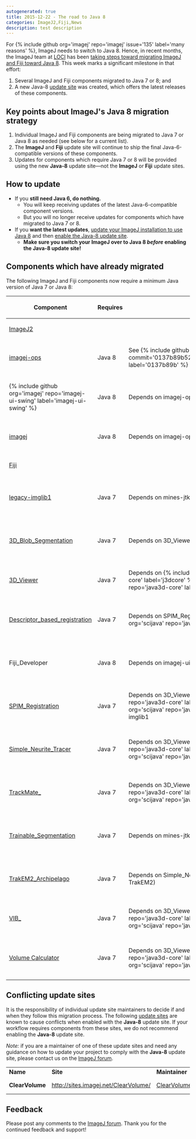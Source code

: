```yaml
---
autogenerated: true
title: 2015-12-22 - The road to Java 8
categories: ImageJ2,Fiji,News
description: test description
---
```


<div style="float: right; padding-left: 1em">
</div>

For {% include github org='imagej' repo='imagej' issue='135' label='many reasons' %}, ImageJ needs to switch to Java 8. Hence, in recent months, the ImageJ team at [LOCI](/orgs/loci) has been [taking steps toward migrating ImageJ and Fiji toward Java 8](/news/2015-06-15_-_Major_updates_in_the_works). This week marks a significant milestone in that effort:

1.  Several ImageJ and Fiji components migrated to Java 7 or 8; and
2.  A new Java-8 [update site](Update_site) was created, which offers the latest releases of these components.

Key points about ImageJ's Java 8 migration strategy
---------------------------------------------------

1.  Individual ImageJ and Fiji components are being migrated to Java 7 or Java 8 as needed (see below for a current list).
2.  The **ImageJ** and **Fiji** update site will continue to ship the final Java-6-compatible versions of these components.
3.  Updates for components which require Java 7 or 8 will be provided using the new **Java-8** update site—not the **ImageJ** or **Fiji** update sites.

How to update
-------------

-   If you **still need Java 6, do nothing.**
    -   You will keep receiving updates of the latest Java-6-compatible component versions.
    -   But you will no longer receive updates for components which have migrated to Java 7 or 8.
-   If you **want the latest updates**, [update your ImageJ installation to use Java 8](FAQ#How_do_I_launch_ImageJ_with_a_different_version_of_Java.3F) and then [enable the Java-8 update site](/update-sites/following).
    -   **Make sure you switch your ImageJ over to Java 8 *before* enabling the Java-8 update site!**

Components which have already migrated
--------------------------------------

The following ImageJ and Fiji components now require a minimum Java version of Java 7 or Java 8:

<table><thead><tr class="header"><th><p>Component</p></th><th><p>Requires</p></th><th><p>Why?</p></th><th><p>Latest version</p></th><th><p>Final Java 6 version</p></th></tr></thead><tbody><tr class="odd"><td><p><a href="/software/imagej2" title="wikilink">ImageJ2</a></p></td><td></td><td></td><td></td><td></td></tr><tr class="even"><td><p><a href="/develop/imagej-ops" title="wikilink">imagej-ops</a></p></td><td><p>Java 8</p></td><td><p> See {% include github org='imagej' repo='imagej-ops' commit='0137b89b5265a1cd6a26ffbe1b36d1e6e2ccdbeb' label='0137b89b' %}</p></td><td><p> {% include github org='imagej' repo='imagej-ops' tag='imagej-ops-0.24.1' label='0.24.1' %}</p></td><td><p> {% include github org='imagej' repo='imagej-ops' tag='imagej-ops-0.23.0' label='0.23.0' %}</p></td></tr><tr class="odd"><td><p> {% include github org='imagej' repo='imagej-ui-swing' label='imagej-ui-swing' %}</p></td><td><p>Java 8</p></td><td><p>Depends on imagej-ops</p></td><td><p> {% include github org='imagej' repo='imagej-ui-swing' tag='imagej-ui-swing-0.17.1' label='0.17.1' %}</p></td><td><p> {% include github org='imagej' repo='imagej-ui-swing' tag='imagej-ui-swing-0.16.0' label='0.16.0' %}</p></td></tr><tr class="even"><td><p><a href="/software/imagej2" title="wikilink">imagej</a></p></td><td><p>Java 8</p></td><td><p>Depends on imagej-ops</p></td><td><p> {% include github org='imagej' repo='imagej' tag='imagej-2.0.0-rc-44' label='2.0.0-rc-44' %}</p></td><td><p> {% include github org='imagej' repo='imagej' tag='imagej-2.0.0-rc-43' label='2.0.0-rc-43' %}</p></td></tr><tr class="odd"><td><p><a href="/fiji" title="wikilink">Fiji</a></p></td><td></td><td></td><td></td><td></td></tr><tr class="even"><td><p><a href="/imglib1" title="wikilink">legacy-imglib1</a></p></td><td><p>Java 7</p></td><td><p>Depends on mines-jtk</p></td><td><p> {% include github org='fiji' repo='legacy-imglib1' tag='legacy-imglib1-1.1.5' label='1.1.5' %}</p></td><td><p> {% include github org='fiji' repo='legacy-imglib1' tag='legacy-imglib1-1.1.4-DEPRECATED' label='1.1.4-DEPRECATED' %}</p></td></tr><tr class="odd"><td><p><a href="/plugins/3d-blob-segmentation" title="wikilink">3D_Blob_Segmentation</a></p></td><td><p>Java 7</p></td><td><p>Depends on 3D_Viewer</p></td><td><p> {% include github org='fiji' repo='3D_Blob_Segmentation' tag='3D_Blob_Segmentation-3.0.0' label='3.0.0' %}</p></td><td><p> {% include github org='fiji' repo='3D_Blob_Segmentation' tag='3D_Blob_Segmentation-2.0.2' label='2.0.2' %}</p></td></tr><tr class="even"><td><p><a href="/plugins/3d-viewer" title="wikilink">3D_Viewer</a></p></td><td><p>Java 7</p></td><td><p> Depends on {% include github org='scijava' repo='java3d-core' label='j3dcore' %} and {% include github org='scijava' repo='java3d-core' label='j3dutils' %}</p></td><td><p> {% include github org='fiji' repo='3D_Viewer' tag='3D_Viewer-4.0.1' label='4.0.1' %}</p></td><td><p> {% include github org='fiji' repo='3D_Viewer' tag='3D_Viewer-3.1.0' label='3.1.0' %}</p></td></tr><tr class="odd"><td><p><a href="Descriptor-based_registration_(2d/3d)" title="wikilink">Descriptor_based_registration</a></p></td><td><p>Java 7</p></td><td><p> Depends on SPIM_Registration, mines-jtk, {% include github org='scijava' repo='java3d-core' label='j3dcore' %}</p></td><td><p> {% include github org='fiji' repo='Descriptor_based_registration' tag='Descriptor_based_registration-2.0.12' label='2.0.12' %}</p></td><td><p> {% include github org='fiji' repo='Descriptor_based_registration' tag='Descriptor_based_registration-2.0.11' label='2.0.11' %}</p></td></tr><tr class="even"><td><p>Fiji_Developer</p></td><td><p>Java 8</p></td><td><p>Depends on imagej-ui-swing</p></td><td><p> {% include github org='fiji' repo='Fiji_Developer' tag='Fiji_Developer-2.0.4' label='2.0.4' %}</p></td><td><p> {% include github org='fiji' repo='Fiji_Developer' tag='Fiji_Developer-2.0.3' label='2.0.3' %}</p></td></tr><tr class="odd"><td><p><a href="/plugins/multiview-reconstruction" title="wikilink">SPIM_Registration</a></p></td><td><p>Java 7</p></td><td><p> Depends on 3D_Viewer, {% include github org='scijava' repo='java3d-core' label='j3dcore' %}, {% include github org='scijava' repo='java3d-core' label='j3dutils' %}, legacy-imglib1</p></td><td><p> {% include github org='fiji' repo='SPIM_Registration' tag='SPIM_Registration-4.0.0' label='4.0.0' %}</p></td><td><p> {% include github org='fiji' repo='SPIM_Registration' tag='SPIM_Registration-3.0.5' label='3.0.5' %}</p></td></tr><tr class="even"><td><p><a href="/plugins/snt" title="wikilink">Simple_Neurite_Tracer</a></p></td><td><p>Java 7</p></td><td><p> Depends on 3D_Viewer, {% include github org='scijava' repo='java3d-core' label='j3dcore' %}, {% include github org='scijava' repo='java3d-core' label='j3dutils' %}</p></td><td><p> {% include github org='fiji' repo='Simple_Neurite_Tracer' tag='Simple_Neurite_Tracer-3.0.0' label='3.0.0' %}</p></td><td><p> {% include github org='fiji' repo='Simple_Neurite_Tracer' tag='Simple_Neurite_Tracer-2.0.4' label='2.0.4' %}</p></td></tr><tr class="odd"><td><p><a href="/plugins/trackmate" title="wikilink">TrackMate_</a></p></td><td><p>Java 7</p></td><td><p> Depends on 3D_Viewer, {% include github org='scijava' repo='java3d-core' label='j3dcore' %}, {% include github org='scijava' repo='java3d-core' label='j3dutils' %}</p></td><td><p> {% include github org='fiji' repo='TrackMate' tag='TrackMate_-3.0.0' label='3.0.0' %}</p></td><td><p> {% include github org='fiji' repo='TrackMate' tag='TrackMate_-2.8.1' label='2.8.1' %}</p></td></tr><tr class="even"><td><p><a href="/plugins/tws" title="wikilink">Trainable_Segmentation</a></p></td><td><p>Java 7</p></td><td><p>Depends on mines-jtk</p></td><td><p> {% include github org='fiji' repo='Trainable_Segmentation' tag='Trainable_Segmentation-3.0.0' label='3.0.0' %}</p></td><td><p> {% include github org='fiji' repo='Trainable_Segmentation' tag='Trainable_Segmentation-2.3.0' label='2.3.0' %}</p></td></tr><tr class="odd"><td><p><a href="Fiji_Archipelago#TrakEM2_Archipelago" title="wikilink">TrakEM2_Archipelago</a></p></td><td><p>Java 7</p></td><td><p>Depends on Simple_Neurite_Tracer, legacy-imglib1 (via TrakEM2)</p></td><td><p> {% include github org='fiji' repo='TrakEM2_Archipelago' tag='TrakEM2_Archipelago-2.0.1' label='2.0.1' %}</p></td><td><p> {% include github org='fiji' repo='TrakEM2_Archipelago' tag='TrakEM2_Archipelago-2.0.0' label='2.0.0' %}</p></td></tr><tr class="even"><td><p><a href="/plugins/vib-protocol" title="wikilink">VIB_</a></p></td><td><p>Java 7</p></td><td><p> Depends on 3D_Viewer, {% include github org='scijava' repo='java3d-core' label='j3dcore' %}, {% include github org='scijava' repo='java3d-core' label='j3dutils' %}</p></td><td><p> {% include github org='fiji' repo='VIB' tag='VIB_-3.0.0' label='3.0.0' %}</p></td><td><p> {% include github org='fiji' repo='VIB' tag='VIB_-2.0.3' label='2.0.3' %}</p></td></tr><tr class="odd"><td><p><a href="/plugins/volume-calculator" title="wikilink">Volume Calculator</a></p></td><td><p>Java 7</p></td><td><p> Depends on 3D_Viewer, {% include github org='scijava' repo='java3d-core' label='j3dcore' %}, {% include github org='scijava' repo='java3d-core' label='j3dutils' %}</p></td><td><p> {% include github org='fiji' repo='Volume_Calculator' tag='Volume_Calculator-2.0.0' label='2.0.0' %}</p></td><td><p> {% include github org='fiji' repo='Volume_Calculator' tag='Volume_Calculator-1.0.2' label='1.0.2' %}</p></td></tr></tbody></table>

Conflicting update sites
------------------------

It is the responsibility of individual update site maintainers to decide if and when they follow this migration process. The following [update sites](Update_sites) are known to cause conflicts when enabled with the **Java-8** update site. If your workflow requires components from these sites, we do not recommend enabling the **Java-8** update site.

*Note:* if you are a maintainer of one of these update sites and need any guidance on how to update your project to comply with the **Java-8** update site, please contact us on the [ImageJ forum](/help).

|                 |                                        |                                            |                                                                  |
|-----------------|----------------------------------------|--------------------------------------------|------------------------------------------------------------------|
| **Name**        | **Site**                               | **Maintainer**                             | **Issue**                                                        |
| **ClearVolume** | http://sites.imagej.net/ClearVolume/ | [ClearVolume](User_ClearVolume) | [BugZilla \#1209](https://fiji.sc/bugzilla/show_bug.cgi?id=1209) |

Feedback
--------

Please post any comments to the [ImageJ forum](/help). Thank you for the continued feedback and support!

  
